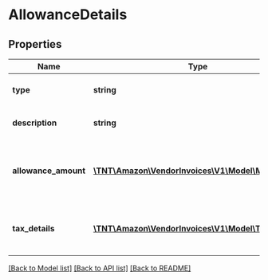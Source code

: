# AllowanceDetails

## Properties
Name | Type | Description | Notes
------------ | ------------- | ------------- | -------------
**type** | **string** | Type of the allowance applied. | 
**description** | **string** | Description of the allowance. | [optional] 
**allowance_amount** | [**\TNT\Amazon\VendorInvoices\V1\Model\Money**](Money.md) | Total monetary amount related to this allowance. | 
**tax_details** | [**\TNT\Amazon\VendorInvoices\V1\Model\TaxDetails[]**](TaxDetails.md) | Tax amount details applied on this allowance. | [optional] 

[[Back to Model list]](../README.md#documentation-for-models) [[Back to API list]](../README.md#documentation-for-api-endpoints) [[Back to README]](../README.md)


